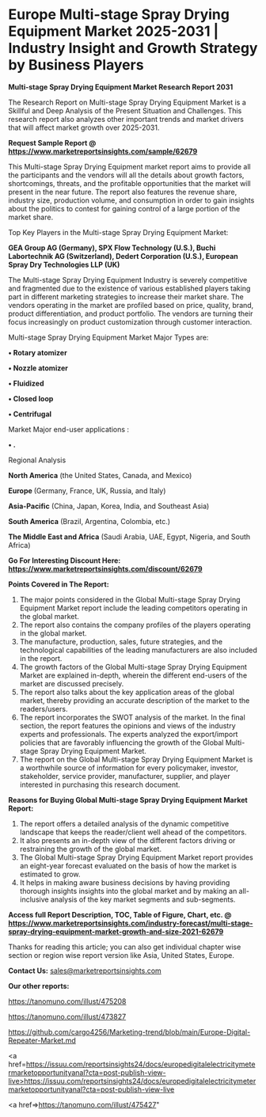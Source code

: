  # Europe Multi-stage Spray Drying Equipment Market 2025-2031 | Industry Insight and Growth Strategy by Business Players

<strong>Multi-stage Spray Drying Equipment Market Research Report 2031</strong>

The Research Report on Multi-stage Spray Drying Equipment Market is a Skillful and Deep Analysis of the Present Situation and Challenges. This research report also analyzes other important trends and market drivers that will affect market growth over 2025-2031.

<strong>Request Sample Report @ <a href=https://www.marketreportsinsights.com/sample/62679>https://www.marketreportsinsights.com/sample/62679</a></strong>

This Multi-stage Spray Drying Equipment market report aims to provide all the participants and the vendors will all the details about growth factors, shortcomings, threats, and the profitable opportunities that the market will present in the near future. The report also features the revenue share, industry size, production volume, and consumption in order to gain insights about the politics to contest for gaining control of a large portion of the market share.

Top Key Players in the Multi-stage Spray Drying Equipment Market:

<strong>GEA Group AG (Germany), SPX Flow Technology (U.S.), Buchi Labortechnik AG (Switzerland), Dedert Corporation (U.S.), European Spray Dry Technologies LLP (UK)</strong>

The Multi-stage Spray Drying Equipment Industry is severely competitive and fragmented due to the existence of various established players taking part in different marketing strategies to increase their market share. The vendors operating in the market are profiled based on price, quality, brand, product differentiation, and product portfolio. The vendors are turning their focus increasingly on product customization through customer interaction.

Multi-stage Spray Drying Equipment Market Major Types are:

<strong>• Rotary atomizer

• Nozzle atomizer

• Fluidized

• Closed loop

• Centrifugal</strong>

Market Major end-user applications :

<strong>• .</strong>

Regional Analysis

</u><strong><b>North America</b></strong> (the United States, Canada, and Mexico)

<strong><b>Europe </b></strong>(Germany, France, UK, Russia, and Italy)

<strong><b>Asia-Pacific</b></strong> (China, Japan, Korea, India, and Southeast Asia)

<strong><b>South America</b></strong> (Brazil, Argentina, Colombia, etc.)

<strong><b>The Middle East and Africa</b></strong> (Saudi Arabia, UAE, Egypt, Nigeria, and South Africa)

<strong>Go For Interesting Discount Here: <a href=https://www.marketreportsinsights.com/discount/62679>https://www.marketreportsinsights.com/discount/62679</a></strong>

<strong>Points Covered in The Report:</strong>
<ol>
  <li>The major points considered in the Global Multi-stage Spray Drying Equipment Market report include the leading competitors operating in the global market.</li>
  <li>The report also contains the company profiles of the players operating in the global market.</li>
  <li>The manufacture, production, sales, future strategies, and the technological capabilities of the leading manufacturers are also included in the report.</li>
  <li>The growth factors of the Global Multi-stage Spray Drying Equipment Market are explained in-depth, wherein the different end-users of the market are discussed precisely.</li>
  <li>The report also talks about the key application areas of the global market, thereby providing an accurate description of the market to the readers/users.</li>
  <li>The report incorporates the SWOT analysis of the market. In the final section, the report features the opinions and views of the industry experts and professionals. The experts analyzed the export/import policies that are favorably influencing the growth of the Global Multi-stage Spray Drying Equipment Market.</li>
  <li>The report on the Global Multi-stage Spray Drying Equipment Market is a worthwhile source of information for every policymaker, investor, stakeholder, service provider, manufacturer, supplier, and player interested in purchasing this research document.</li>
</ol>
<strong>Reasons for Buying Global Multi-stage Spray Drying Equipment Market Report:</strong>

<ol>
  <li>The report offers a detailed analysis of the dynamic competitive landscape that keeps the reader/client well ahead of the competitors.</li>
  <li>It also presents an in-depth view of the different factors driving or restraining the growth of the global market.</li>
  <li>The Global Multi-stage Spray Drying Equipment Market report provides an eight-year forecast evaluated on the basis of how the market is estimated to grow.</li>
  <li>It helps in making aware business decisions by having providing thorough insights insights into the global market and by making an all-inclusive analysis of the key market segments and sub-segments.</li>
</ol>
<strong>Access full Report Description, TOC, Table of Figure, Chart, etc. @ <a href=https://www.marketreportsinsights.com/industry-forecast/multi-stage-spray-drying-equipment-market-growth-and-size-2021-62679>https://www.marketreportsinsights.com/industry-forecast/multi-stage-spray-drying-equipment-market-growth-and-size-2021-62679</a></strong>


Thanks for reading this article; you can also get individual chapter wise section or region wise report version like Asia, United States, Europe.

<strong>Contact Us:</strong>
sales@marketreportsinsights.com

<strong>Our other reports:</strong>

<a href=https://tanomuno.com/illust/475208>https://tanomuno.com/illust/475208</a>

<a href=https://tanomuno.com/illust/473827>https://tanomuno.com/illust/473827</a>

<a href=https://github.com/cargo4256/Marketing-trend/blob/main/Europe-Digital-Repeater-Market.md>https://github.com/cargo4256/Marketing-trend/blob/main/Europe-Digital-Repeater-Market.md</a>

<a href=https://issuu.com/reportsinsights24/docs/europedigitalelectricitymetermarketopportunityanal?cta=post-publish-view-live>https://issuu.com/reportsinsights24/docs/europedigitalelectricitymetermarketopportunityanal?cta=post-publish-view-live</a>

<a href=>https://tanomuno.com/illust/475427</a>"
